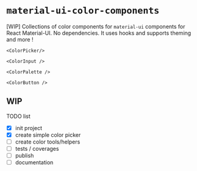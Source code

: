 # `material-ui-color-components`
[WIP] Collections of color components for `material-ui` components for React Material-UI. No dependencies. It uses hooks and supports theming and more !

`<ColorPicker/>`

`<ColorInput />`

`<ColorPalette />`

`<ColorButton />`

## WIP
TODO list
- [x] init project
- [x] create simple color picker
- [ ] create color tools/helpers
- [ ] tests / coverages
- [ ] publish
- [ ] documentation
